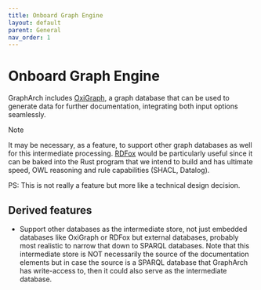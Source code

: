 ```yaml
---
title: Onboard Graph Engine
layout: default
parent: General
nav_order: 1
---
```


# Onboard Graph Engine

GraphArch includes [OxiGraph](https://github.com/oxigraph/oxigraph),
a graph database that can be used to generate data for further documentation,
integrating both input options seamlessly.

> [!NOTE]
> It may be necessary, as a feature, to support other graph databases
> as well for this intermediate processing.
> [RDFox](https://www.oxfordsemantic.tech) would be particularly useful
> since it can be baked into the Rust program that we intend to build and
> has ultimate speed, OWL reasoning and rule capabilities (SHACL, Datalog).

PS: This is not really a feature but more like a technical design decision.

## Derived features

- Support other databases as the intermediate store, not just embedded
  databases like OxiGraph or RDFox but external databases, probably
  most realistic to narrow that down to SPARQL databases.
  Note that this intermediate store is NOT necessarily the source of
  the documentation elements but in case the source is a SPARQL database
  that GraphArch has write-access to, then it could also serve as the
  intermediate database.
